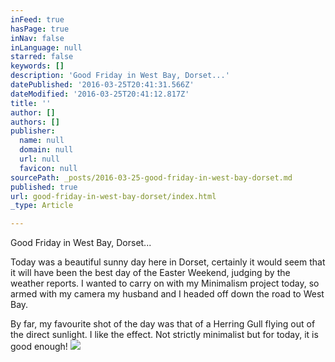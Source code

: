 ```yaml
---
inFeed: true
hasPage: true
inNav: false
inLanguage: null
starred: false
keywords: []
description: 'Good Friday in West Bay, Dorset...'
datePublished: '2016-03-25T20:41:31.566Z'
dateModified: '2016-03-25T20:41:12.817Z'
title: ''
author: []
authors: []
publisher:
  name: null
  domain: null
  url: null
  favicon: null
sourcePath: _posts/2016-03-25-good-friday-in-west-bay-dorset.md
published: true
url: good-friday-in-west-bay-dorset/index.html
_type: Article

---
```

Good Friday in West Bay, Dorset...

Today was a beautiful sunny day here in Dorset, certainly it would seem that it will have been the best day of the Easter Weekend, judging by the weather reports. I wanted to carry on with my Minimalism project today, so armed with my camera my husband and I headed off down the road to West Bay. 

By far, my favourite shot of the day was that of a Herring Gull flying out of the direct sunlight. I like the effect. Not strictly minimalist but for today, it is good enough!
![](https://the-grid-user-content.s3-us-west-2.amazonaws.com/09552f03-974e-4a35-8aa5-ea688e445de4.jpg)